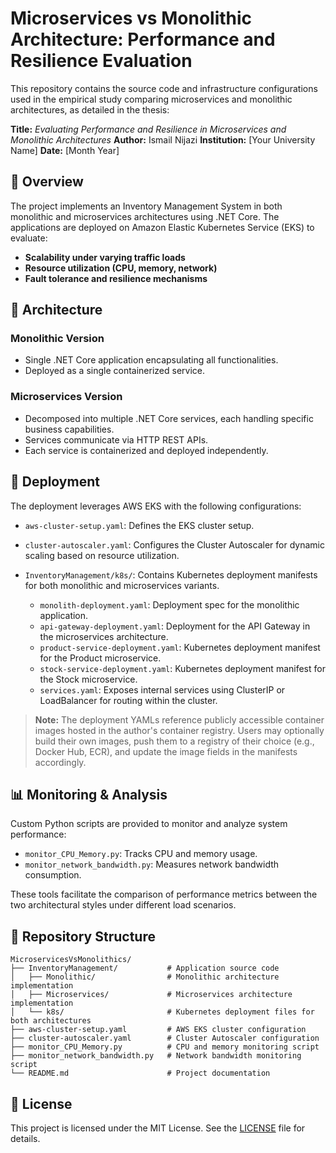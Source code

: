 # Microservices vs Monolithic Architecture: Performance and Resilience Evaluation

This repository contains the source code and infrastructure configurations used in the empirical study comparing microservices and monolithic architectures, as detailed in the thesis:

**Title:** *Evaluating Performance and Resilience in Microservices and Monolithic Architectures*
**Author:** Ismail Nijazi
**Institution:** \[Your University Name]
**Date:** \[Month Year]

## 📘 Overview

The project implements an Inventory Management System in both monolithic and microservices architectures using .NET Core. The applications are deployed on Amazon Elastic Kubernetes Service (EKS) to evaluate:

* **Scalability under varying traffic loads**
* **Resource utilization (CPU, memory, network)**
* **Fault tolerance and resilience mechanisms**

## 🧱 Architecture

### Monolithic Version

* Single .NET Core application encapsulating all functionalities.
* Deployed as a single containerized service.

### Microservices Version

* Decomposed into multiple .NET Core services, each handling specific business capabilities.
* Services communicate via HTTP REST APIs.
* Each service is containerized and deployed independently.

## 🚀 Deployment

The deployment leverages AWS EKS with the following configurations:

* `aws-cluster-setup.yaml`: Defines the EKS cluster setup.
* `cluster-autoscaler.yaml`: Configures the Cluster Autoscaler for dynamic scaling based on resource utilization.
* `InventoryManagement/k8s/`: Contains Kubernetes deployment manifests for both monolithic and microservices variants.

  * `monolith-deployment.yaml`: Deployment spec for the monolithic application.
  * `api-gateway-deployment.yaml`: Deployment for the API Gateway in the microservices architecture.
  * `product-service-deployment.yaml`: Kubernetes deployment manifest for the Product microservice.
  * `stock-service-deployment.yaml`: Kubernetes deployment manifest for the Stock microservice.
  * `services.yaml`: Exposes internal services using ClusterIP or LoadBalancer for routing within the cluster.

> **Note:** The deployment YAMLs reference publicly accessible container images hosted in the author's container registry. Users may optionally build their own images, push them to a registry of their choice (e.g., Docker Hub, ECR), and update the image fields in the manifests accordingly.

## 📊 Monitoring & Analysis

Custom Python scripts are provided to monitor and analyze system performance:

* `monitor_CPU_Memory.py`: Tracks CPU and memory usage.
* `monitor_network_bandwidth.py`: Measures network bandwidth consumption.

These tools facilitate the comparison of performance metrics between the two architectural styles under different load scenarios.

## 📁 Repository Structure

```
MicroservicesVsMonolithics/
├── InventoryManagement/           # Application source code
│   ├── Monolithic/                # Monolithic architecture implementation
│   ├── Microservices/             # Microservices architecture implementation
│   └── k8s/                       # Kubernetes deployment files for both architectures
├── aws-cluster-setup.yaml         # AWS EKS cluster configuration
├── cluster-autoscaler.yaml        # Cluster Autoscaler configuration
├── monitor_CPU_Memory.py          # CPU and memory monitoring script
├── monitor_network_bandwidth.py   # Network bandwidth monitoring script
└── README.md                      # Project documentation
```

## 📜 License

This project is licensed under the MIT License. See the [LICENSE](https://github.com/ismail-nijazi/MicroservicesVsMonolithics/blob/main/LICENSE) file for details.
